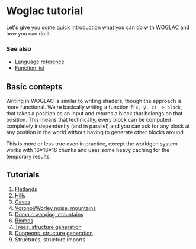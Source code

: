 # Woglac tutorial

Let's give you some quick introduction what you can do with WOGLAC and how you can do it.

### See also

* [Language reference](..//woglac_reference.md)
* [Function list](../function_list.md)

## Basic contepts

Writing in WOGLAC is similar to writing shaders, though the approach is more functional. We're basically writing a function `f(x, y, z) -> block`, that takes a position as an input and returns a block that belongs on that position. This means that technically, every block can be computed completely independently (and in parallel) and you can ask for any block at any position in the world without having to generate other blocks around.

This is more or less true even in practice, except the worldgen system works with 16×16×16 chunks and uses some heavy caching for the temporary results.

## Tutorials

1. [Flatlands](01_flatland.md)
2. [Hills](02_hills.md)
3. [Caves](03_caves.md)
4. [Voronoi/Worley noise, mountains](04_voronoi.md) 
5. [Domain warping, mountains](05_warping.md)
6. [Biomes](06_biomes.md)
7. [Trees, structure generation](07_trees.md)
8. [Dungeons, structure generation](08_structures.md)
9. Structures, structure imports

